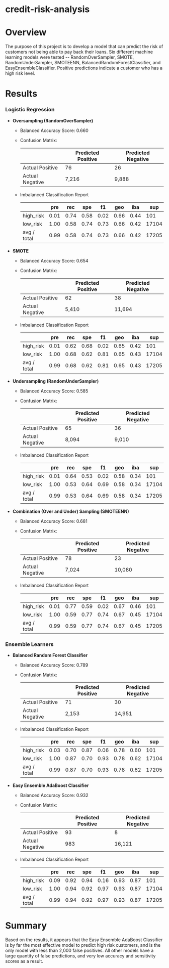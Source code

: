 # credit-risk-analysis

# Overview
The purpose of this project is to develop a model that can predict the risk of customers not being able to pay back their loans. Six different machine learning models were tested -- RandomOverSampler, SMOTE, RandomUnderSampler, SMOTEENN, BalancedRandomForestClassifier, and EasyEnsembleClassifier. Positive predictions indicate a customer who has a high risk level.

# Results

### Logistic Regression
- **Oversampling (RandomOverSampler)**
  - Balanced Accuracy Score: 0.660
  - Confusion Matrix:
    
    |                 | Predicted Positive | Predicted Negative |
    |-----------------|--------------------|--------------------|
    | Actual Positive |         76 	   |         26         |
    | Actual Negative |        7,216       |       9,888        |
    
  - Imbalanced Classification Report

    |             | pre  | rec  | spe  | f1   | geo  | iba  | sup   |
    |-------------|------|------|------|------|------|------|-------|
    | high_risk   | 0.01 | 0.74 | 0.58 | 0.02 | 0.66 | 0.44 | 101   |
    | low_risk    | 1.00 | 0.58 | 0.74 | 0.73 | 0.66 | 0.42 | 17104 |
    | avg / total | 0.99 | 0.58 | 0.74 | 0.73 | 0.66 | 0.42 | 17205 |

- **SMOTE**
  - Balanced Accuracy Score: 0.654
  - Confusion Matrix:
    
    |                 | Predicted Positive | Predicted Negative |
    |-----------------|--------------------|--------------------|
    | Actual Positive |         62 	   |         38         |
    | Actual Negative |        5,410       |       11,694       |
    
  - Imbalanced Classification Report

    |             | pre  | rec  | spe  | f1   | geo  | iba  | sup   |
    |-------------|------|------|------|------|------|------|-------|
    | high_risk   | 0.01 | 0.62 | 0.68 | 0.02 | 0.65 | 0.42 | 101   |
    | low_risk    | 1.00 | 0.68 | 0.62 | 0.81 | 0.65 | 0.43 | 17104 |
    | avg / total | 0.99 | 0.68 | 0.62 | 0.81 | 0.65 | 0.43 | 17205 |

- **Undersampling (RandomUnderSampler)**
  - Balanced Accuracy Score: 0.585
  - Confusion Matrix:
    
    |                 | Predicted Positive | Predicted Negative |
    |-----------------|--------------------|--------------------|
    | Actual Positive |         65 	   |         36         |
    | Actual Negative |        8,094       |       9,010        |
    
  - Imbalanced Classification Report

    |             | pre  | rec  | spe  | f1   | geo  | iba  | sup   |
    |-------------|------|------|------|------|------|------|-------|
    | high_risk   | 0.01 | 0.64 | 0.53 | 0.02 | 0.58 | 0.34 | 101   |
    | low_risk    | 1.00 | 0.53 | 0.64 | 0.69 | 0.58 | 0.34 | 17104 |
    | avg / total | 0.99 | 0.53 | 0.64 | 0.69 | 0.58 | 0.34 | 17205 |

- **Combination (Over and Under) Sampling (SMOTEENN)**
  - Balanced Accuracy Score: 0.681
  - Confusion Matrix:
    
    |                 | Predicted Positive | Predicted Negative |
    |-----------------|--------------------|--------------------|
    | Actual Positive |         78 	   |         23         |
    | Actual Negative |        7,024       |       10,080       |
    
  - Imbalanced Classification Report

    |             | pre  | rec  | spe  | f1   | geo  | iba  | sup   |
    |-------------|------|------|------|------|------|------|-------|
    | high_risk   | 0.01 | 0.77 | 0.59 | 0.02 | 0.67 | 0.46 | 101   |
    | low_risk    | 1.00 | 0.59 | 0.77 | 0.74 | 0.67 | 0.45 | 17104 |
    | avg / total | 0.99 | 0.59 | 0.77 | 0.74 | 0.67 | 0.45 | 17205 |

### Ensemble Learners
- **Balanced Random Forest Classifier**
  - Balanced Accuracy Score: 0.789
  - Confusion Matrix:
    
    |                 | Predicted Positive | Predicted Negative |
    |-----------------|--------------------|--------------------|
    | Actual Positive |         71         |         30         |
    | Actual Negative |        2,153       |       14,951       |
    
  - Imbalanced Classification Report

    |             | pre  | rec  | spe  | f1   | geo  | iba  | sup   |
    |-------------|------|------|------|------|------|------|-------|
    | high_risk   | 0.03 | 0.70 | 0.87 | 0.06 | 0.78 | 0.60 | 101   |
    | low_risk    | 1.00 | 0.87 | 0.70 | 0.93 | 0.78 | 0.62 | 17104 |
    | avg / total | 0.99 | 0.87 | 0.70 | 0.93 | 0.78 | 0.62 | 17205 |

- **Easy Ensemble AdaBoost Classifier**
  - Balanced Accuracy Score: 0.932
  - Confusion Matrix:
    
    |                 | Predicted Positive | Predicted Negative |
    |-----------------|--------------------|--------------------|
    | Actual Positive |         93         |         8          |
    | Actual Negative |         983        |       16,121       |
    
  - Imbalanced Classification Report

    |             | pre  | rec  | spe  | f1   | geo  | iba  | sup   |
    |-------------|------|------|------|------|------|------|-------|
    | high_risk   | 0.09 | 0.92 | 0.94 | 0.16 | 0.93 | 0.87 | 101   |
    | low_risk    | 1.00 | 0.94 | 0.92 | 0.97 | 0.93 | 0.87 | 17104 |
    | avg / total | 0.99 | 0.94 | 0.92 | 0.97 | 0.93 | 0.87 | 17205 |

# Summary



Based on the results, it appears that the Easy Ensemble AdaBoost Classifier is by far the most effective model to predict high risk customers, and is the only model with less than 2,000 false positives. All other models have a large quantity of false predictions, and very low accuracy and sensitivity scores as a result.